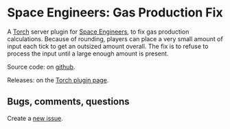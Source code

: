 # Space Engineers: Gas Production Fix

A [Torch][torch] server plugin for [Space Engineers][space-engineers],
to fix gas production calculations.
Because of rounding, players can place a very small amount of input each tick
to get an outsized amount overall.
The fix is to refuse to process the input until a large enough amount is
present.

Source code: on [github][github].

Releases: on the [Torch plugin page][plugin].

[torch]: https://torchapi.com/
[space-engineers]: https://www.spaceengineersgame.com/
[github]: https://github.com/StalkR/Space-Engineers-Gas-Production-Fix
[plugin]: https://torchapi.com/plugins/view/5f0ce44b-7caa-4cb5-a940-c5c647d68721

## Bugs, comments, questions

Create a [new issue][new-issue].

[new-issue]: https://github.com/StalkR/Space-Engineers-Gas-Production-Fix/issues/new
